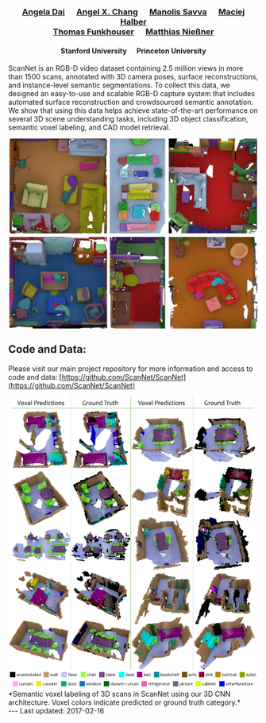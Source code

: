 [//]: # (# ScanNet: Richly-annotated 3D Reconstructions of Indoor Scenes)

<h3 align="center">
<a href="http://cs.stanford.edu/~adai/publications.html">Angela Dai</a>&nbsp;&nbsp;&nbsp;&nbsp;&nbsp;&nbsp;<a href="https://angelxuanchang.github.io">Angel X. Chang</a>&nbsp;&nbsp;&nbsp;&nbsp;&nbsp;&nbsp;<a href="https://msavva.github.io">Manolis Savva</a>&nbsp;&nbsp;&nbsp;&nbsp;&nbsp;&nbsp;<a href="http://www.cs.princeton.edu/~mhalber/">Maciej Halber</a><br><a href="http://www.cs.princeton.edu/~funk/">Thomas Funkhouser</a>&nbsp;&nbsp;&nbsp;&nbsp;&nbsp;&nbsp;<a href="http://graphics.stanford.edu/~niessner/publications.html">Matthias Nie&szlig;ner</a>
</h3>

<h4 align="center">
 Stanford University&nbsp;&nbsp;&nbsp;&nbsp;&nbsp;&nbsp;Princeton University
</h4>

ScanNet is an RGB-D video dataset containing 2.5 million views in more than 1500 scans, annotated with 3D camera poses, surface reconstructions, and instance-level semantic segmentations.
To collect this data, we designed an easy-to-use and scalable RGB-D capture system that includes automated surface reconstruction and crowdsourced semantic annotation. 
We show that using this data helps achieve state-of-the-art performance on several 3D scene understanding tasks, including 3D object classification, semantic voxel labeling, and CAD model retrieval.

<img src="img/annotations.png" style="width:500px; display: block; margin-left: auto; margin-right: auto;"/>

## Code and Data:
Please visit our main project repository for more information and access to code and data: [https://github.com/ScanNet/ScanNet](https://github.com/ScanNet/ScanNet)

<img src="img/voxel-predictions.jpg" style="width:600px; display: block; margin-left: auto; margin-right: auto;"/>
*Semantic voxel labeling of 3D scans in ScanNet using our 3D CNN architecture. Voxel colors indicate predicted or ground truth
category.*

<br>
---
Last updated: 2017-02-16
